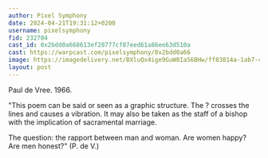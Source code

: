 ```yaml
---
author: Pixel Symphony
date: 2024-04-21T19:31:12+0200
username: pixelsymphony
fid: 232704
cast_id: 0x2bdd0a668613ef28777cf87eed61a86ee63d510a
cast: https://warpcast.com/pixelsymphony/0x2bdd0a66
image: https://imagedelivery.net/BXluQx4ige9GuW0Ia56BHw/ff83814a-1ab7-4cd0-8cc3-4bcb3be44700/original
layout: post
---
```

Paul de Vree. 1966.  
  
"This poem can be said or seen as a graphic structure. The ? crosses the lines and causes a vibration. It may also be taken as the staff of a bishop with the implication of sacramental marriage.  
  
The question: the rapport between man and woman. Are women happy? Are men honest?" (P. de V.)  

<img src='https://imagedelivery.net/BXluQx4ige9GuW0Ia56BHw/ff83814a-1ab7-4cd0-8cc3-4bcb3be44700/original' alt='' referrerpolicy='no-referrer'/>